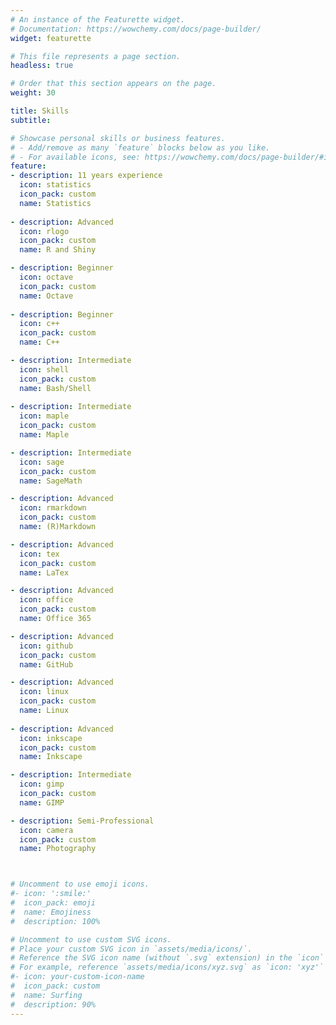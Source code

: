 ```yaml
---
# An instance of the Featurette widget.
# Documentation: https://wowchemy.com/docs/page-builder/
widget: featurette

# This file represents a page section.
headless: true

# Order that this section appears on the page.
weight: 30

title: Skills
subtitle:

# Showcase personal skills or business features.
# - Add/remove as many `feature` blocks below as you like.
# - For available icons, see: https://wowchemy.com/docs/page-builder/#icons
feature:
- description: 11 years experience 
  icon: statistics
  icon_pack: custom
  name: Statistics
  
- description: Advanced
  icon: rlogo
  icon_pack: custom
  name: R and Shiny

- description: Beginner
  icon: octave
  icon_pack: custom
  name: Octave
  
- description: Beginner
  icon: c++
  icon_pack: custom
  name: C++

- description: Intermediate
  icon: shell
  icon_pack: custom
  name: Bash/Shell
  
- description: Intermediate
  icon: maple
  icon_pack: custom
  name: Maple

- description: Intermediate 
  icon: sage
  icon_pack: custom
  name: SageMath

- description: Advanced
  icon: rmarkdown
  icon_pack: custom
  name: (R)Markdown

- description: Advanced
  icon: tex
  icon_pack: custom
  name: LaTex

- description: Advanced
  icon: office
  icon_pack: custom
  name: Office 365

- description: Advanced
  icon: github
  icon_pack: custom
  name: GitHub

- description: Advanced
  icon: linux
  icon_pack: custom
  name: Linux
  
- description: Advanced
  icon: inkscape
  icon_pack: custom
  name: Inkscape

- description: Intermediate
  icon: gimp
  icon_pack: custom
  name: GIMP

- description: Semi-Professional
  icon: camera
  icon_pack: custom
  name: Photography



# Uncomment to use emoji icons.
#- icon: ':smile:'
#  icon_pack: emoji
#  name: Emojiness
#  description: 100% 

# Uncomment to use custom SVG icons.
# Place your custom SVG icon in `assets/media/icons/`.
# Reference the SVG icon name (without `.svg` extension) in the `icon` field.
# For example, reference `assets/media/icons/xyz.svg` as `icon: 'xyz'`
#- icon: your-custom-icon-name
#  icon_pack: custom
#  name: Surfing
#  description: 90%
---
```

